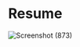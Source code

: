 # Resume



![Screenshot (873)](https://user-images.githubusercontent.com/97527158/232286818-6401842d-d364-43e7-bcfd-ae1d393b1855.png)
